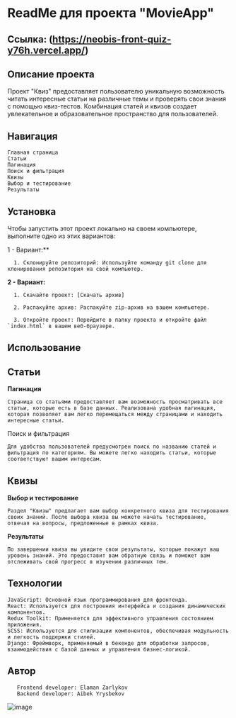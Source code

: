 # ReadMe для проекта "MovieApp"

## Ссылка: (https://neobis-front-quiz-y76h.vercel.app/)

## Описание проекта

Проект "Квиз" предоставляет пользователю уникальную возможность читать интересные статьи на различные темы и проверять свои знания с помощью квиз-тестов. Комбинация статей и квизов создает увлекательное и образовательное пространство для пользователей.

## Навигация

    Главная страница
    Статьи
    Пагинация
    Поиск и фильтрация
    Квизы
    Выбор и тестирование
    Результаты

## Установка

Чтобы запустить этот проект локально на своем компьютере, выполните одно из этих вариантов:

1 - Вариант:**

      1. Склонируйте репозиторий: Используйте команду git clone для клонирования репозитория на свой компьютер.

**2 - Вариант:**

      1. Скачайте проект: [Скачать архив]
      
      2. Распакуйте архив: Распакуйте zip-архив на вашем компьютере.
      
      3. Откройте проект: Перейдите в папку проекта и откройте файл `index.html` в вашем веб-браузере.
      

## Использование


## Статьи

**Пагинация**

    Страница со статьями предоставляет вам возможность просматривать все статьи, которые есть в базе данных. Реализована удобная пагинация, которая позволяет вам легко перемещаться между страницами и находить интересные статьи.
Поиск и фильтрация

    Для удобства пользователей предусмотрен поиск по названию статей и фильтрация по категориям. Вы можете легко находить статьи, которые соответствуют вашим интересам.

## Квизы

**Выбор и тестирование**

    Раздел "Квизы" предлагает вам выбор конкретного квиза для тестирования своих знаний. После выбора квиза вы можете начать тестирование, отвечая на вопросы, предложенные в рамках квиза.
**Результаты**

    По завершении квиза вы увидите свои результаты, которые покажут ваш уровень знаний. Это предоставит вам обратную связь и поможет вам отслеживать свой прогресс в изучении различных тем.

## Технологии

    JavaScript: Основной язык программирования для фронтенда.
    React: Используется для построения интерфейса и создания динамических компонентов.
    Redux Toolkit: Применяется для эффективного управления состоянием приложения.
    SCSS: Используется для стилизации компонентов, обеспечивая модульность и легкость поддержки стилей.
    Django: Фреймворк, применяемый в бекенде для обработки запросов, взаимодействия с базой данных и управления бизнес-логикой.

## Автор

       Frontend developer: Elaman Zarlykov
       Backend developer: Aibek Yrysbekov

![image](https://github.com/ElamanZ/neobis_front_quiz/assets/110537470/2510de12-f020-4562-a747-0a273c6e9a58)


